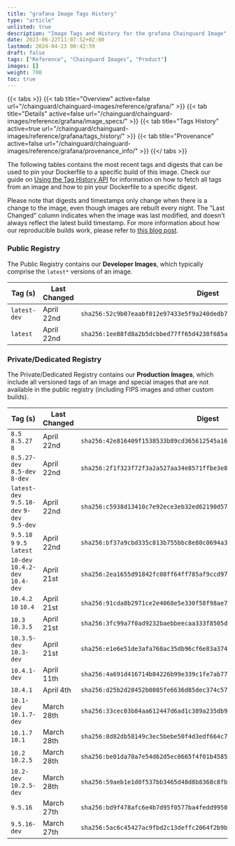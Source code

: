 ```yaml
---
title: "grafana Image Tags History"
type: "article"
unlisted: true
description: "Image Tags and History for the grafana Chainguard Image"
date: 2023-06-22T11:07:52+02:00
lastmod: 2024-04-23 00:42:59
draft: false
tags: ["Reference", "Chainguard Images", "Product"]
images: []
weight: 700
toc: true
---
```


{{< tabs >}}
{{< tab title="Overview" active=false url="/chainguard/chainguard-images/reference/grafana/" >}}
{{< tab title="Details" active=false url="/chainguard/chainguard-images/reference/grafana/image_specs/" >}}
{{< tab title="Tags History" active=true url="/chainguard/chainguard-images/reference/grafana/tags_history/" >}}
{{< tab title="Provenance" active=false url="/chainguard/chainguard-images/reference/grafana/provenance_info/" >}}
{{</ tabs >}}

The following tables contains the most recent tags and digests that can be used to pin your Dockerfile to a specific build of this image. Check our guide on [Using the Tag History API](/chainguard/chainguard-images/using-the-tag-history-api/) for information on how to fetch all tags from an image and how to pin your Dockerfile to a specific digest.

Please note that digests and timestamps only change when there is a change to the image, even though images are rebuilt every night. The "Last Changed" column indicates when the image was last modified, and doesn't always reflect the latest build timestamp. For more information about how our reproducible builds work, please refer to [this blog post](https://www.chainguard.dev/unchained/reproducing-chainguards-reproducible-image-builds).

### Public Registry
The Public Registry contains our **Developer Images**, which typically comprise the `latest*` versions of an image.

| Tag (s)       | Last Changed | Digest                                                                    |
|---------------|--------------|---------------------------------------------------------------------------|
|  `latest-dev` | April 22nd   | `sha256:52c9b07eaabf012e97433e5f9a240dedb7d7d8844dcebd61d3eec397ec3bfbd0` |
|  `latest`     | April 22nd   | `sha256:1ee88fd8a2b5dcbbed77ff65d4238f685a702568b438f513a433f66ddea78a91` |


### Private/Dedicated Registry
The Private/Dedicated Registry contains our **Production Images**, which include all versioned tags of an image and special images that are not available in the public registry (including FIPS images and other custom builds).

| Tag (s)                                      | Last Changed | Digest                                                                    |
|----------------------------------------------|--------------|---------------------------------------------------------------------------|
|  `8.5` `8.5.27` `8`                          | April 22nd   | `sha256:42e816409f1538533b89cd365612545a1645d294459c80ac16841de6a299d3b5` |
|  `8.5.27-dev` `8.5-dev` `8-dev`              | April 22nd   | `sha256:2f1f323f72f3a2a527aa34e8571ffbe3e844f05cf4e769b3a08b538f7d3e40f5` |
|  `latest-dev` `9.5.18-dev` `9-dev` `9.5-dev` | April 22nd   | `sha256:c5938d13410c7e92ece3eb32ed62190d573b4512ca6b46e6c18e0786fa55033f` |
|  `9.5.18` `9` `9.5` `latest`                 | April 22nd   | `sha256:bf37a9cbd335c813b755bbc8e80c0694a3dac87ed867fabfff83bf9e18107c64` |
|  `10-dev` `10.4.2-dev` `10.4-dev`            | April 21st   | `sha256:2ea1655d91842fc08ff64ff785af9ccd97285e1aea60fece4e03338f25fd809f` |
|  `10.4.2` `10` `10.4`                        | April 21st   | `sha256:91cda8b2971ce2e4068e5e330f58f98ae731e5680db7c4a9bfbcb644d229a5aa` |
|  `10.3` `10.3.5`                             | April 21st   | `sha256:3fc99a7f0ad9232baebbeecaa333f8505df7c420c559fe05309602c1dc8185a7` |
|  `10.3.5-dev` `10.3-dev`                     | April 21st   | `sha256:e1e6e51de3afa768ac35db96cf6e83a3740b2acbf592565cb1b625cff448ba41` |
|  `10.4.1-dev`                                | April 11th   | `sha256:4a691d416714b84226b99e339c1fe7ab77c71cc3c870e74ccdf0d3db94404b5e` |
|  `10.4.1`                                    | April 4th    | `sha256:d25b2d28452b0085fe6636d85dec374c57c358f23e483504ccb8772584fe147b` |
|  `10.1-dev` `10.1.7-dev`                     | March 28th   | `sha256:33cec03b84aa612447d6ad1c389a235db93b99cc00f1dfaef15b37c493445c5c` |
|  `10.1.7` `10.1`                             | March 28th   | `sha256:8d82db58149c3ec5bebe50f4d3edf664c71f47f8d64e2ecd5d53407081be0274` |
|  `10.2` `10.2.5`                             | March 28th   | `sha256:be01da70a7e54d62d5ec0665f4f01b45850216de38585126d92e6d183f029a3d` |
|  `10.2-dev` `10.2.5-dev`                     | March 28th   | `sha256:59aeb1e1d0f537bb3465d48d8b8368c8fbabe70ac04c4da903086bd84fff74a1` |
|  `9.5.16`                                    | March 27th   | `sha256:bd9f478afc6e4b7d95f0577ba4fedd9950137044aeae4008680418e476f9704d` |
|  `9.5.16-dev`                                | March 27th   | `sha256:5ac6c45427ac9fbd2c13deffc2064f2b9b04d6922aaa896a3f4c4cfb07e0ff90` |


